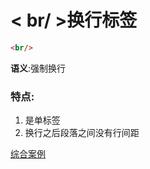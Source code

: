 # < br/ >换行标签
````html
<br/>
````
**语义**:强制换行
### 特点:
1. 是单标签
2. 换行之后段落之间没有行间距

[综合案例](E:/Code/WEB/html/标签/test1/index.html)